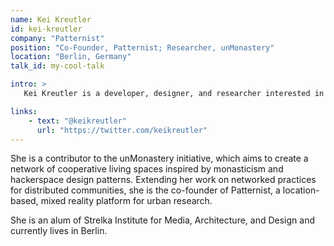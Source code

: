 ```yaml
---
name: Kei Kreutler
id: kei-kreutler
company: "Patternist"
position: "Co-Founder, Patternist; Researcher, unMonastery"
location: "Berlin, Germany"
talk_id: my-cool-talk

intro: >
   Kei Kreutler is a developer, designer, and researcher interested in how cultural narratives of technologies shape their use, across such diverse fields as satellite observation and biotechnology.

links:
    - text: "@keikreutler"
      url: "https://twitter.com/keikreutler"
---
```


 She is a contributor to the unMonastery initiative, which aims to create a network of cooperative living spaces inspired by monasticism and hackerspace design patterns. Extending her work on networked practices for distributed communities, she is the co-founder of Patternist, a location-based, mixed reality platform for urban research.

 She is an alum of Strelka Institute for Media, Architecture, and Design and currently lives in Berlin.

